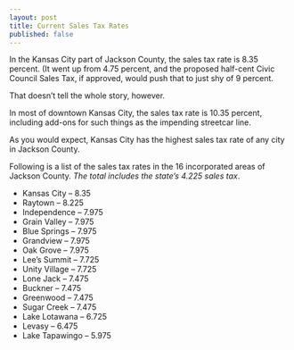 ```yaml
---
layout: post
title: Current Sales Tax Rates
published: false
---
```


In the Kansas City part of Jackson County, the sales tax rate is 8.35 percent. (It went up from 4.75 percent, and the proposed half-cent Civic Council Sales Tax, if approved, would push that to just shy of 9 percent.

That doesn’t tell the whole story, however.

In most of downtown Kansas City, the sales tax rate is 10.35 percent, including add-ons for such things as the impending streetcar line.

As you would expect, Kansas City has the highest sales tax rate of any city in Jackson County.

Following is a list of the sales tax rates in the 16 incorporated areas of Jackson County. <em>The total includes the state’s 4.225 sales tax</em>.
<ul>
	<li>Kansas City – 8.35</li>
	<li>Raytown – 8.225</li>
	<li>Independence – 7.975</li>
	<li>Grain Valley – 7.975</li>
	<li>Blue Springs – 7.975</li>
	<li>Grandview – 7.975</li>
	<li>Oak Grove – 7.975</li>
	<li>Lee’s Summit – 7.725</li>
	<li>Unity Village – 7.725</li>
	<li>Lone Jack – 7.475</li>
	<li>Buckner – 7.475</li>
	<li>Greenwood – 7.475</li>
	<li>Sugar Creek – 7.475</li>
	<li>Lake Lotawana – 6.725</li>
	<li>Levasy – 6.475</li>
	<li>Lake Tapawingo – 5.975</li>
</ul>
